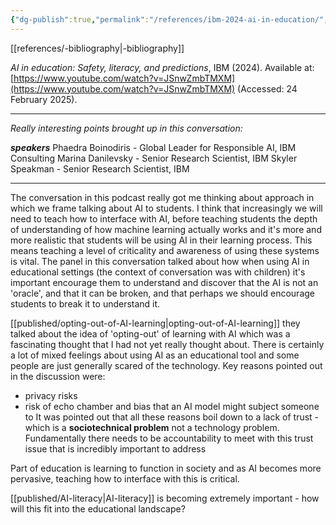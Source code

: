 ```yaml
---
{"dg-publish":true,"permalink":"/references/ibm-2024-ai-in-education/","noteIcon":""}
---
```


[[references/-bibliography\|-bibliography]]

_AI in education: Safety, literacy, and predictions_, IBM (2024). Available at: [https://www.youtube.com/watch?v=JSnwZmbTMXM](https://www.youtube.com/watch?v=JSnwZmbTMXM) (Accessed: 24 February 2025).

---
_Really interesting points brought up in this conversation:_

_**speakers**_
Phaedra Boinodiris - Global Leader for Responsible AI, IBM Consulting
Marina Danilevsky - Senior Research Scientist, IBM
Skyler Speakman - Senior Research Scientist, IBM

---

The conversation  in this podcast really got me thinking about approach in which we frame talking about AI to students. I think that increasingly we will need to teach how to interface with AI, before teaching students the depth of understanding of how machine learning actually works and it's more and more realistic that students will be using AI in their learning process. This means teaching a level of criticality and awareness of using these systems is vital. The panel in this conversation talked about how when using AI in educational settings (the context of conversation was with children) it's important encourage them to understand and discover that the AI is not an 'oracle', and that it can be broken, and that perhaps we should encourage students to break it to understand it.

[[published/opting-out-of-AI-learning\|opting-out-of-AI-learning]] they talked about the idea of 'opting-out' of learning with AI which was a fascinating thought that I had not yet really thought about. There is certainly a lot of mixed feelings about using AI as an educational tool and some people are just generally scared of the technology. Key reasons pointed out in the discussion were:
- privacy risks 
- risk of echo chamber and bias that an AI model might subject someone to 
It was pointed out that all these reasons boil down to a lack of trust - which is a **sociotechnical problem** not a technology problem. Fundamentally there needs to be accountability to meet with this trust issue that is incredibly important to address

Part of education is learning to function in society and as AI becomes more pervasive, teaching how to interface with this is critical. 

[[published/AI-literacy\|AI-literacy]] is becoming extremely important - how will this fit into the educational landscape?